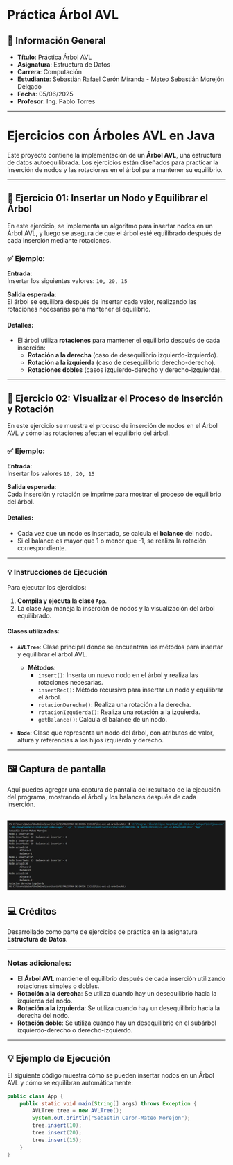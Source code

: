 # Práctica Árbol AVL

## 📌 Información General

- **Título**: Práctica Árbol AVL
- **Asignatura**: Estructura de Datos
- **Carrera**: Computación
- **Estudiante**: Sebastián Rafael Cerón Miranda - Mateo Sebastián Morejón Delgado
- **Fecha**: 05/06/2025
- **Profesor**: Ing. Pablo Torres

---

# Ejercicios con Árboles AVL en Java

Este proyecto contiene la implementación de un **Árbol AVL**, una estructura de datos autoequilibrada. Los ejercicios están diseñados para practicar la inserción de nodos y las rotaciones en el árbol para mantener su equilibrio.

---

## 🧠 Ejercicio 01: Insertar un Nodo y Equilibrar el Árbol

En este ejercicio, se implementa un algoritmo para insertar nodos en un Árbol AVL, y luego se asegura de que el árbol esté equilibrado después de cada inserción mediante rotaciones.

### ✅ Ejemplo:
**Entrada**:  
Insertar los siguientes valores: `10, 20, 15`

**Salida esperada**:  
El árbol se equilibra después de insertar cada valor, realizando las rotaciones necesarias para mantener el equilibrio.

#### **Detalles**:
- El árbol utiliza **rotaciones** para mantener el equilibrio después de cada inserción:
  - **Rotación a la derecha** (caso de desequilibrio izquierdo-izquierdo).
  - **Rotación a la izquierda** (caso de desequilibrio derecho-derecho).
  - **Rotaciones dobles** (casos izquierdo-derecho y derecho-izquierda).

---

## 🧠 Ejercicio 02: Visualizar el Proceso de Inserción y Rotación

En este ejercicio se muestra el proceso de inserción de nodos en el Árbol AVL y cómo las rotaciones afectan el equilibrio del árbol.

### ✅ Ejemplo:
**Entrada**:  
Insertar los valores `10, 20, 15`

**Salida esperada**:  
Cada inserción y rotación se imprime para mostrar el proceso de equilibrio del árbol.

#### **Detalles**:
- Cada vez que un nodo es insertado, se calcula el **balance** del nodo.
- Si el balance es mayor que 1 o menor que -1, se realiza la rotación correspondiente.

---

### 💡 Instrucciones de Ejecución

Para ejecutar los ejercicios:

1. **Compila y ejecuta la clase `App`**.
2. La clase `App` maneja la inserción de nodos y la visualización del árbol equilibrado.

#### **Clases utilizadas**:
- **`AVLTree`**: Clase principal donde se encuentran los métodos para insertar y equilibrar el árbol AVL.
  - **Métodos**:
    - `insert()`: Inserta un nuevo nodo en el árbol y realiza las rotaciones necesarias.
    - `insertRec()`: Método recursivo para insertar un nodo y equilibrar el árbol.
    - `rotacionDerecha()`: Realiza una rotación a la derecha.
    - `rotacionIzquierda()`: Realiza una rotación a la izquierda.
    - `getBalance()`: Calcula el balance de un nodo.

- **`Node`**: Clase que representa un nodo del árbol, con atributos de valor, altura y referencias a los hijos izquierdo y derecho.

---

## 🖼️ Captura de pantalla

Aquí puedes agregar una captura de pantalla del resultado de la ejecución del programa, mostrando el árbol y los balances después de cada inserción.

![alt text](image-3.png)
---

## 💻 Créditos

Desarrollado como parte de ejercicios de práctica en la asignatura **Estructura de Datos**.

---

### Notas adicionales:
- El **Árbol AVL** mantiene el equilibrio después de cada inserción utilizando rotaciones simples o dobles.
- **Rotación a la derecha**: Se utiliza cuando hay un desequilibrio hacia la izquierda del nodo.
- **Rotación a la izquierda**: Se utiliza cuando hay un desequilibrio hacia la derecha del nodo.
- **Rotación doble**: Se utiliza cuando hay un desequilibrio en el subárbol izquierdo-derecho o derecho-izquierdo.

---

## 💡 Ejemplo de Ejecución

El siguiente código muestra cómo se pueden insertar nodos en un Árbol AVL y cómo se equilibran automáticamente:

```java
public class App {
    public static void main(String[] args) throws Exception {
        AVLTree tree = new AVLTree();
        System.out.println("Sebastin Ceron-Mateo Morejon");
        tree.insert(10);
        tree.insert(20);
        tree.insert(15);
    }
}
